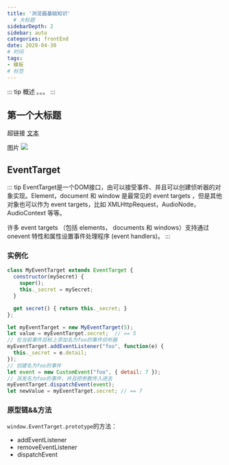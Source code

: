 ```yaml
---
title: '浏览器基础知识'
  # 大标题
sidebarDepth: 2
sidebar: auto
categories: frontEnd
date: 2020-04-30
# 时间
tags:
- 模板
# 标签
---
```


::: tip 概述
。。。
:::

## 第一个大标题

超链接 [文本](URL)
<!-- ../../.vuepress/public/line-height.png) -->
图片 ![](url)

## EventTarget
::: tip
EventTarget是一个DOM接口，由可以接受事件、并且可以创建侦听器的对象实现。Element，document 和 window 是最常见的 event targets ，但是其他对象也可以作为 event targets，比如 XMLHttpRequest，AudioNode，AudioContext  等等。

许多 event targets （包括 elements， documents 和 windows）支持通过 onevent 特性和属性设置事件处理程序 (event handlers)。
:::
### 实例化
```js
class MyEventTarget extends EventTarget {
  constructor(mySecret) {
    super();
    this._secret = mySecret;
  }

  get secret() { return this._secret; }
};

let myEventTarget = new MyEventTarget(5);
let value = myEventTarget.secret;  // == 5
// 在当前事件目标上添加名为foo的事件侦听器
myEventTarget.addEventListener("foo", function(e) {
  this._secret = e.detail;
});
// 创建名为foo的事件
let event = new CustomEvent("foo", { detail: 7 });
// 派发名为foo的事件，并且把参数传入进去
myEventTarget.dispatchEvent(event);
let newValue = myEventTarget.secret; // == 7
```
### 原型链&&方法
`window.EventTarget.prototype`的方法：

* addEventListener
* removeEventListener
* dispatchEvent
